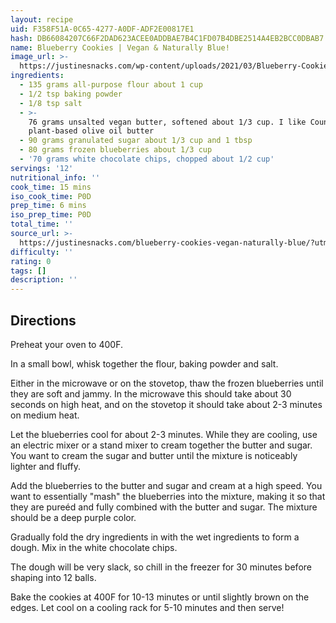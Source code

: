 ```yaml
---
layout: recipe
uid: F358F51A-0C65-4277-A0DF-ADF2E00817E1
hash: DB66084207C66F2DAD623ACEE0ADDBAE7B4C1FD07B4DBE2514A4EB2BCC0DBAB7
name: Blueberry Cookies | Vegan & Naturally Blue!
image_url: >-
  https://justinesnacks.com/wp-content/uploads/2021/03/Blueberry-Cookies-Justine-Snacks.jpg
ingredients:
  - 135 grams all-purpose flour about 1 cup
  - 1/2 tsp baking powder
  - 1/8 tsp salt
  - >-
    76 grams unsalted vegan butter, softened about 1/3 cup. I like Country Crock
    plant-based olive oil butter
  - 90 grams granulated sugar about 1/3 cup and 1 tbsp
  - 80 grams frozen blueberries about 1/3 cup
  - '70 grams white chocolate chips, chopped about 1/2 cup'
servings: '12'
nutritional_info: ''
cook_time: 15 mins
iso_cook_time: P0D
prep_time: 6 mins
iso_prep_time: P0D
total_time: ''
source_url: >-
  https://justinesnacks.com/blueberry-cookies-vegan-naturally-blue/?utm_source=whisk&utm_medium=webapp&utm_campaign=blue(berry)_cookies_%7C_vegan_%26_naturally_blue!
difficulty: ''
rating: 0
tags: []
description: ''
---
```

## Directions

Preheat your oven to 400F.

In a small bowl, whisk together the flour, baking powder and salt.

Either in the microwave or on the stovetop, thaw the frozen blueberries until they are soft and jammy. In the microwave this should take about 30 seconds on high heat, and on the stovetop it should take about 2-3 minutes on medium heat.

Let the blueberries cool for about 2-3 minutes. While they are cooling, use an electric mixer or a stand mixer to cream together the butter and sugar. You want to cream the sugar and butter until the mixture is noticeably lighter and fluffy.

Add the blueberries to the butter and sugar and cream at a high speed. You want to essentially "mash" the blueberries into the mixture, making it so that they are pureéd and fully combined with the butter and sugar. The mixture should be a deep purple color.

Gradually fold the dry ingredients in with the wet ingredients to form a dough. Mix in the white chocolate chips.

The dough will be very slack, so chill in the freezer for 30 minutes before shaping into 12 balls.

Bake the cookies at 400F for 10-13 minutes or until slightly brown on the edges. Let cool on a cooling rack for 5-10 minutes and then serve!
